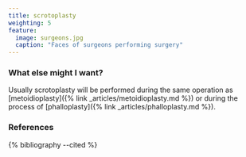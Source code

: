 ```yaml
---
title: scrotoplasty
weighting: 5
feature:
  image: surgeons.jpg
  caption: "Faces of surgeons performing surgery"
---
```


### What else might I want?

Usually scrotoplasty will be performed during the same operation as [metoidioplasty]({% link _articles/metoidioplasty.md %}) or during the process of [phalloplasty]({% link _articles/phalloplasty.md %}).

### References

{% bibliography --cited %}
